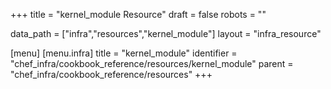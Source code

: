 +++
title = "kernel_module Resource"
draft = false
robots = ""

data_path = ["infra","resources","kernel_module"]
layout = "infra_resource"


[menu]
  [menu.infra]
    title = "kernel_module"
    identifier = "chef_infra/cookbook_reference/resources/kernel_module"
    parent = "chef_infra/cookbook_reference/resources"
+++

<!-- The contents of this page are automatically generated from the kernel_module.yaml file in the data directory. -->
<!-- To suggest a change, edit the https://github.com/chef/chef/blob/master/lib/chef/resource/kernel_module.rb file
      and submit a pull request to the https://github.com/chef/chef repository. -->
